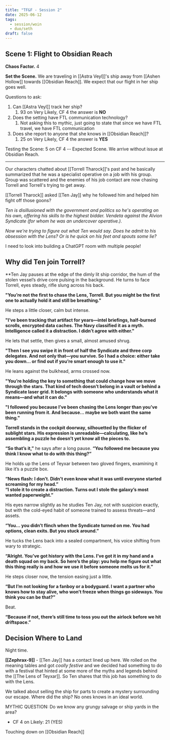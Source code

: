 ```yaml
---
title: "TF&F - Session 2"
date: 2025-06-12
tags:
  - session/woin
  - duo/seth
draft: false
---
```


## Scene 1: Flight to Obsidian Reach

**Chaos Factor.** 4

**Set the Scene.** We are traveling in [[Astra Veyl]]'s ship away from [[Ashen Hollow]] towards [[Obsidian Reach]]. We expect that our flight in her ship goes well.

Questions to ask:

1. Can [[Astra Veyl]] track her ship?
	1. 93 on Very Likely, CF 4 the answer is **NO**
2. Does the setting have FTL communication technology?
	1. Not asking this to mythic, just going to state that since we have FTL travel, we have FTL communication
3. Does she report to anyone that she knows in [[Obsidian Reach]]?
	1. 25 on Very Likely, CF 4 the answer is **YES**

Testing the Scene: 5 on CF 4 -- Expected Scene. We arrive without issue at Obsidian Reach.

---

Our characters chatted about [[Torrell Tharock]]'s past and he basically summarized that he was a specialist operative on a job with his group. Group was scattered and the enemies of his job contact are now chasing Torrell and Torrell's trying to get away.

[[Torrell Tharock]] asked [[Ten Jay]] why he followed him and helped him fight off those goons?

*Ten is disillusioned with the government and politics so he's operating on his own, offering his skills to the highest bidder. Vendeta against the Alvion Syndicate (for whom he was an undercover operative.).*

*Now we're trying to figure out what Ten would say. Does he admit to his obsession with the Lens? Or is he quick on his feet and spouts some lie?*

I need to look into building a ChatGPT room with multiple people!

## Why did Ten join Torrell?

**Ten Jay pauses at the edge of the dimly lit ship corridor, the hum of the stolen vessel’s drive core pulsing in the background. He turns to face Torrell, eyes steady, rifle slung across his back.

**"You’re not the first to chase the Lens, Torrell. But you might be the first one to actually hold it and still be breathing."**

He steps a little closer, calm but intense.

**"I’ve been tracking that artifact for years—intel briefings, half-burned scrolls, encrypted data caches. The Navy classified it as a myth. Intelligence called it a distraction. I didn’t agree with either."**

He lets that settle, then gives a small, almost amused shrug.

**"Then I see you swipe it in front of half the Syndicate and three corp delegates. And not only that—you survive. So I had a choice: either take you down… or find out if you’re smart enough to use it."**

He leans against the bulkhead, arms crossed now.

**"You’re holding the key to something that could change how we move through the stars. That kind of tech doesn’t belong in a vault or behind a Syndicate laser grid. It belongs with someone who understands what it means—and what it can do."**

**"I followed you because I’ve been chasing the Lens longer than you’ve been running from it. And because… maybe we both want the same thing."**

**Torrell stands in the cockpit doorway, silhouetted by the flicker of sublight stars. His expression is unreadable—calculating, like he’s assembling a puzzle he doesn’t yet know all the pieces to.**

**“So that’s it,”** he says after a long pause. **“You followed me because you think I know what to do with this thing?”**

He holds up the Lens of Teyxar between two gloved fingers, examining it like it’s a puzzle box.

**“News flash: I don’t. Didn’t even know what it was until everyone started screaming for my head.”**  
**“I stole it to create a distraction. Turns out I stole the galaxy’s most wanted paperweight.”**

His eyes narrow slightly as he studies Ten Jay, not with suspicion exactly, but with the cold-eyed habit of someone trained to assess threats—and assets.

**“You… you didn’t flinch when the Syndicate turned on me. You had options, clean exits. But you stuck around.”**

He tucks the Lens back into a sealed compartment, his voice shifting from wary to strategic.

**“Alright. You’ve got history with the Lens. I’ve got it in my hand and a death squad on my back. So here’s the play: you help me figure out what this thing really is and how we use it before someone melts us for it.”**

He steps closer now, the tension easing just a little.

**“But I’m not looking for a fanboy or a bodyguard. I want a partner who knows how to stay alive, who won’t freeze when things go sideways. You think you can be that?”**

Beat.

**“Because if not, there’s still time to toss you out the airlock before we hit driftspace.”**

## Decision Where to Land

Night time.

**[[Zephrax-9]]** - [[Ten Jay]] has a contact lined up here. We rolled on the meaning tables and got *coolly festive* and we decided had something to do with a festival that hinted at some more of the myths and legends behind the [[The Lens of Teyxar]]. So Ten shares that this job has something to do with the Lens.

We talked about selling the ship for parts to create a mystery surrounding our escape. Where did the ship? No ones knows in an ideal world.

MYTHIC QUESTION: Do we know any grungy salvage or ship yards in the area?
- CF 4 on Likely: 21 (YES)




Touching down on [[Obsidian Reach]]

